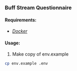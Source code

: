 ### Buff Stream Questionnaire


#### Requirements:
- *[Docker](https://docs.docker.com/)*


 #### Usage:
 1. Make copy of env.example
 ```bash
 cp env.example .env
 ```
